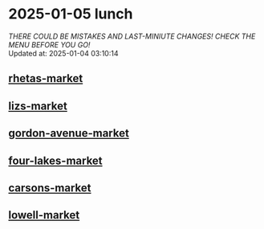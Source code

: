 # 2025-01-05 lunch  
*THERE COULD BE MISTAKES AND LAST-MINIUTE CHANGES! CHECK THE MENU BEFORE YOU GO!*  
Updated at: 2025-01-04 03:10:14  
## [rhetas-market](https://wisc-housingdining.nutrislice.com/menu/rhetas-market/lunch/2025-01-05)  
## [lizs-market](https://wisc-housingdining.nutrislice.com/menu/lizs-market/lunch/2025-01-05)  
## [gordon-avenue-market](https://wisc-housingdining.nutrislice.com/menu/gordon-avenue-market/lunch/2025-01-05)  
## [four-lakes-market](https://wisc-housingdining.nutrislice.com/menu/four-lakes-market/lunch/2025-01-05)  
## [carsons-market](https://wisc-housingdining.nutrislice.com/menu/carsons-market/lunch/2025-01-05)  
## [lowell-market](https://wisc-housingdining.nutrislice.com/menu/lowell-market/lunch/2025-01-05)  
  
